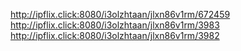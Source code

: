 http://ipflix.click:8080/i3olzhtaan/jlxn86v1rm/672459
http://ipflix.click:8080/i3olzhtaan/jlxn86v1rm/3983
http://ipflix.click:8080/i3olzhtaan/jlxn86v1rm/3982
